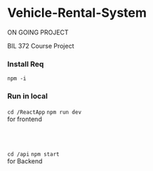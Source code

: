 # Vehicle-Rental-System
ON GOING PROJECT

BIL 372 Course Project

<h3>Install Req</h3>
  
  `npm -i`

<h3>Run in local</h3>

  `cd /ReactApp`
  `npm run dev`
  <br/>
  for frontend

  <br/>
  <br/>

  `cd /api`
  `npm start`
  <br/>
  for Backend
